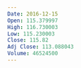 ```yaml
---
Date: 2016-12-15
Open: 115.379997
High: 116.730003
Low: 115.230003
Close: 115.82
Adj Close: 113.088043
Volume: 46524500
---
```

